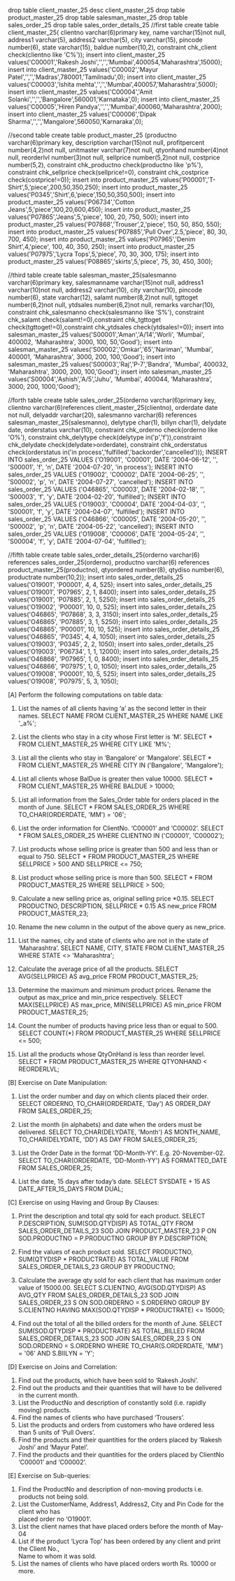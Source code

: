 drop table client_master_25
desc client_master_25
drop table product_master_25
drop table salesman_master_25
drop table sales_order_25
drop table sales_order_details_25
//first table
create table client_master_25( clientno varchar(6)primary key, name varchar(15)not null, address1 varchar(5), address2 varchar(5), city varchar(15), pincode number(6), state varchar(15), baldue number(10,2), constraint chk_client check(clientno like 'C%'));
insert into client_master_25 values('C00001','Rakesh Joshi','','','Mumbai',400054,'Maharashtra',15000);
insert into client_master_25 values('C00002','Mayur Patel','','','Madras',780001,'Tamilnadu',0);
insert into client_master_25 values('C00003','Ishita mehta','','','Mumbai',400057,'Maharashtra',5000);
insert into client_master_25 values('C00004','Amit Solanki','','','Bangalore',560001,'Karnataka',0);
insert into client_master_25 values('C00005','Hiren Pandya','','','Mumbai',400060,'Maharashtra',2000);
insert into client_master_25 values('C00006','Dipak Sharma','','','Mangalore',560050,'Karnaraka',0);

//second table
create table product_master_25 (productno varchar(6)primary key, description varchar(15)not null, profitpercent number(4,2)not null, unitmaster varchar(7)not null, qtyonhand number(4)not null, reorderlvl number(3)not null, sellprice number(5,2)not null, costprice number(5,2), constraint chk_productno check(productno like 'p%'), constraint chk_sellprice check(sellprice!=0), constraint chk_costprice check(costprice!=0));
insert into product_master_25 values('P00001','T-Shirt',5,'piece',200,50,350,250);
insert into product_master_25 values('P0345','Shirt',6,'piece',150,50,350,500);
insert into product_master_25 values('P06734','Cotton Jeans',5,'piece',100,20,600,450);
insert into product_master_25 values('P07865','Jeans',5,'piece', 100, 20, 750, 500);
insert into product_master_25 values('P07868','Trouser',2,'piece', 150, 50, 850, 550);
insert into product_master_25 values('P07885','Pull Over',2.5,'piece', 80, 30, 700, 450);
insert into product_master_25 values('P07965','Denim Shirt',4,'piece', 100, 40, 350, 250);
insert into product_master_25 values('P07975','Lycra Tops',5,'piece', 70, 30, 300, 175);
insert into product_master_25 values('P08865','skirts',5,'piece', 75, 30, 450, 300);

//third table
create table salesman_master_25(salesmanno varchar(6)primary key, salesmanname varchar(15)not null, address1 varchar(10)not null, address2 varchar(10), city varchar(10), pincode number(6), state varchar(12), salamt number(8,2)not null, tgttoget number(6,2)not null, ytdsales number(6,2)not null, remarks varchar(10), constraint chk_salesmanno check(salesmanno like 'S%'), constraint chk_salamt check(salamt!=0),constraint chk_tgttoget check(tgttoget!=0),constraint chk_ytdsales check(ytdsales!=0));
insert into salesman_master_25 values('S00001','Aman','A/14','Worli', 'Mumbai', 400002, 'Maharashtra', 3000, 100, 50,'Good');
insert into salesman_master_25 values('S00002','Omkar','65','Nariman', 'Mumbai', 400001, 'Maharashtra', 3000, 200, 100,'Good');
insert into salesman_master_25 values('S00003','Raj','P-7','Bandra', 'Mumbai', 400032, 'Maharashtra', 3000, 200, 100,'Good');
insert into salesman_master_25 values('S00004','Ashish','A/5','Juhu', 'Mumbai', 400044, 'Maharashtra', 3000, 200, 1000,'Good');


 
//forth table
create table sales_order_25(orderno varchar(6)primary key, clientno varchar(6)references client_master_25(clientno), orderdate date not null, delyaddr varchar(20), salesmanno varchar(6) references salesman_master_25(salesmanno), delytype char(1), billyn char(1), delydate date, orderstatus varchar(10), constraint chk_orderno check(orderno like 'O%'), constraint chk_delytype check(delytype in('p','f')),constraint chk_delydate check(delydate>orderdate), constraint chk_orderstatus check(orderstatus in('in process','fulfilled','backorder','cancelled')));
INSERT INTO sales_order_25 VALUES ('O19001', 'C00001', DATE '2004-06-12', '', 'S00001', 'f', 'n', DATE '2004-07-20', 'in process');
INSERT INTO sales_order_25 VALUES ('O19002', 'C00002', DATE '2004-06-25', '', 'S00002', 'p', 'n', DATE '2004-07-27', 'cancelled');
INSERT INTO sales_order_25 VALUES ('O46865', 'C00003', DATE '2004-02-18', '', 'S00003', 'f', 'y', DATE '2004-02-20', 'fulfilled');
INSERT INTO sales_order_25 VALUES ('O19003', 'C00004', DATE '2004-04-03', '', 'S00001', 'f', 'y', DATE '2004-04-07', 'fulfilled');
INSERT INTO sales_order_25 VALUES ('O46866', 'C00005', DATE '2004-05-20', '', 'S00002', 'p', 'n', DATE '2004-05-22', 'cancelled');
INSERT INTO sales_order_25 VALUES ('O19008', 'C00006', DATE '2004-05-24', '', 'S00004', 'f', 'y', DATE '2004-07-04', 'fulfilled');

//fifth table
create table sales_order_details_25(orderno varchar(6) references sales_order_25(orderno), productno varchar(6) references product_master_25(productno), qtyordered number(8), qtydiso number(6), productrate number(10,2));
insert into sales_order_details_25 values('O19001', 'P00001', 4, 4, 525);
insert into sales_order_details_25 values('O19001', 'P07965', 2, 1, 8400);
insert into sales_order_details_25 values('O19001', 'P07885', 2, 1, 5250);
insert into sales_order_details_25 values('O19002', 'P00001', 10, 0, 525);
insert into sales_order_details_25 values('O46865', 'P07868', 3, 3, 3150);
insert into sales_order_details_25 values('O46865', 'P07885', 3, 1, 5250);
insert into sales_order_details_25 values('O46865', 'P00001', 10, 10, 525);
insert into sales_order_details_25 values('O46865', 'P0345', 4, 4, 1050);
insert into sales_order_details_25 values('O19003', 'P0345', 2, 2, 1050);
insert into sales_order_details_25 values('O19003', 'P06734', 1, 1, 12000);
insert into sales_order_details_25 values('O46866', 'P07965', 1, 0, 8400);
insert into sales_order_details_25 values('O46866', 'P07975', 1, 0, 1050);
insert into sales_order_details_25 values('O19008', 'P00001', 10, 5, 525);
insert into sales_order_details_25 values('O19008', 'P07975', 5, 3, 1050);



[A] Perform the following computations on table data: 
1. List the names of all clients having ‘a’ as the second letter in their names. 
SELECT NAME FROM CLIENT_MASTER_25 WHERE NAME LIKE '_a%';

2. List the clients who stay in a city whose First letter is ‘M’. 
SELECT * FROM CLIENT_MASTER_25 WHERE CITY LIKE 'M%';

3. List all the clients who stay in ‘Bangalore’ or ‘Mangalore’.
SELECT * FROM CLIENT_MASTER_25 WHERE CITY IN ('Bangalore', 'Mangalore');
 
4. List all clients whose BalDue is greater then value 10000. 
SELECT * FROM CLIENT_MASTER_25 WHERE BALDUE > 10000;

5. List all information from the Sales_Order table for orders placed in the month of June. 
SELECT * FROM SALES_ORDER_25 WHERE TO_CHAR(ORDERDATE, 'MM') = '06';

6. List the order information for ClientNo. ‘C00001’ and ‘C00002’.
SELECT * FROM SALES_ORDER_25 WHERE CLIENTNO IN ('C00001', 'C00002');
 
7. List products whose selling price is greater than 500 and less than or equal to 750. 
SELECT * FROM PRODUCT_MASTER_25 WHERE SELLPRICE > 500 AND SELLPRICE <= 750;

8. List product whose selling price is more than 500.
SELECT * FROM PRODUCT_MASTER_25 WHERE SELLPRICE > 500;
 
9. Calculate a new selling price as, original selling price *0.15.
 SELECT PRODUCTNO, DESCRIPTION, SELLPRICE * 0.15 AS new_price FROM PRODUCT_MASTER_23;

10. Rename the new column in the output of the above query as new_price. 
11. List the names, city and state of clients who are not in the state of ‘Maharashtra’.
SELECT NAME, CITY, STATE FROM CLIENT_MASTER_25 WHERE STATE <> 'Maharashtra';
 
12. Calculate the average price of all the products. 
SELECT AVG(SELLPRICE) AS avg_price FROM PRODUCT_MASTER_25;

13. Determine the maximum and minimum product prices. Rename the output as max_price and min_price 
respectively. 
SELECT MAX(SELLPRICE) AS max_price, MIN(SELLPRICE) AS min_price FROM PRODUCT_MASTER_25;

14. Count the number of products having price less than or equal to 500.
SELECT COUNT(*) FROM PRODUCT_MASTER_25 WHERE SELLPRICE <= 500;
 
15. List all the products whose QtyOnHand is less than reorder level. 
SELECT * FROM PRODUCT_MASTER_25 WHERE QTYONHAND < REORDERLVL;


[B] Exercise on Date Manipulation: 
1. List the order number and day on which clients placed their order. 
SELECT ORDERNO, TO_CHAR(ORDERDATE, 'Day') AS ORDER_DAY FROM SALES_ORDER_25;

2. List the month (in alphabets) and date when the orders must be delivered. 
SELECT TO_CHAR(DELYDATE, 'Month') AS MONTH_NAME, TO_CHAR(DELYDATE, 'DD') AS DAY FROM SALES_ORDER_25;

3. List the Order Date in the format ‘DD-Month-YY’. E.g. 20-November-02.
SELECT TO_CHAR(ORDERDATE, 'DD-Month-YY') AS FORMATTED_DATE FROM SALES_ORDER_25;
 
4. List the date, 15 days after today’s date. 
SELECT SYSDATE + 15 AS DATE_AFTER_15_DAYS FROM DUAL;


 
[C] Exercise on using Having and Group By Clauses: 
1. Print the description and total qty sold for each product. 
SELECT P.DESCRIPTION, SUM(SOD.QTYDISP) AS TOTAL_QTY
FROM SALES_ORDER_DETAILS_23 SOD
JOIN PRODUCT_MASTER_23 P ON SOD.PRODUCTNO = P.PRODUCTNO
GROUP BY P.DESCRIPTION;

2. Find the values of each product sold. 
SELECT PRODUCTNO, SUM(QTYDISP * PRODUCTRATE) AS TOTAL_VALUE
FROM SALES_ORDER_DETAILS_23
GROUP BY PRODUCTNO;

3. Calculate the average qty sold for each client that has maximum order value of 15000.00. 
SELECT S.CLIENTNO, AVG(SOD.QTYDISP) AS AVG_QTY
FROM SALES_ORDER_DETAILS_23 SOD
JOIN SALES_ORDER_23 S ON SOD.ORDERNO = S.ORDERNO
GROUP BY S.CLIENTNO
HAVING MAX(SOD.QTYDISP * PRODUCTRATE) <= 15000;

4. Find out the total of all the billed orders for the month of June. 
SELECT SUM(SOD.QTYDISP * PRODUCTRATE) AS TOTAL_BILLED
FROM SALES_ORDER_DETAILS_23 SOD
JOIN SALES_ORDER_23 S ON SOD.ORDERNO = S.ORDERNO
WHERE TO_CHAR(S.ORDERDATE, 'MM') = '06' AND S.BIILYN = 'Y';

 
[D] Exercise on Joins and Correlation: 
1. Find out the products, which have been sold to ‘Rakesh Joshi’. 
2. Find out the products and their quantities that will have to be delivered in the current month. 
3. List the ProductNo and description of constantly sold (i.e. rapidly moving) products. 
4. Find the names of clients who have purchased ‘Trousers’. 
5. List the products and orders from customers who have ordered less than 5 units of ‘Pull Overs’. 
6. Find the products and their quantities for the orders placed by ‘Rakesh Joshi’ and ‘Mayur Patel’. 
7. Find the products and their quantities for the orders placed by ClientNo ‘C00001’ and ‘C00002’. 
 
[E] Exercise on Sub-queries: 
1. Find the ProductNo and description of non-moving products i.e. products not being sold. 
2. List the CustomerName, Address1, Address2, City and Pin Code for the client who has  
             placed order no ‘O19001’. 
3. List the client names that have placed orders before the month of May-04 
4. List if the product ‘Lycra Top’ has been ordered by any client and print the Client No.,  
              Name to whom it was sold. 
5. List the names of clients who have placed orders worth Rs. 10000 or more. 

